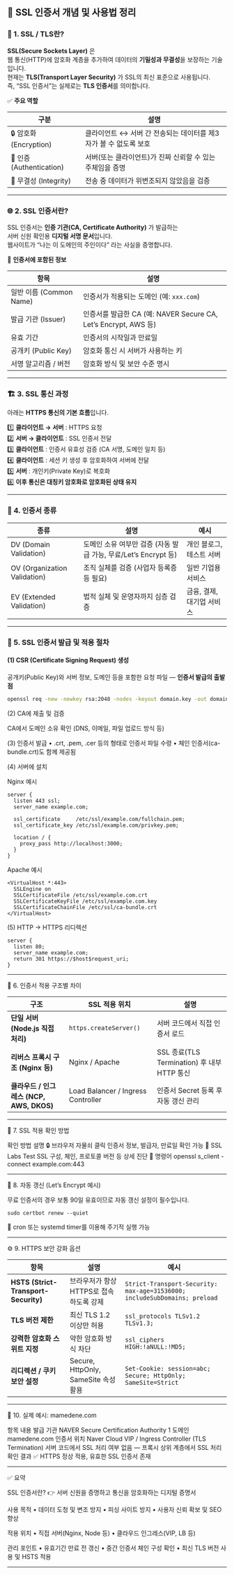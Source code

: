 
## 🔐 SSL 인증서 개념 및 사용법 정리

### 📘 1. SSL / TLS란?

**SSL(Secure Sockets Layer)** 은  
웹 통신(HTTP)에 암호화 계층을 추가하여 데이터의 **기밀성과 무결성**을 보장하는 기술입니다.  
현재는 **TLS(Transport Layer Security)** 가 SSL의 최신 표준으로 사용됩니다.  
즉, “SSL 인증서”는 실제로는 **TLS 인증서**를 의미합니다.

✅ **주요 역할**

| 구분 | 설명 |
|------|------|
| 🔒 암호화 (Encryption) | 클라이언트 ↔ 서버 간 전송되는 데이터를 제3자가 볼 수 없도록 보호 |
| 🧾 인증 (Authentication) | 서버(또는 클라이언트)가 진짜 신뢰할 수 있는 주체임을 증명 |
| 🧠 무결성 (Integrity) | 전송 중 데이터가 위변조되지 않았음을 검증 |

---

### 🌐 2. SSL 인증서란?

SSL 인증서는 **인증 기관(CA, Certificate Authority)** 가 발급하는  
서버 신원 확인용 **디지털 서명 문서**입니다.  
웹사이트가 “나는 이 도메인의 주인이다” 라는 사실을 증명합니다.

📄 **인증서에 포함된 정보**

| 항목 | 설명 |
|------|------|
| 일반 이름 (Common Name) | 인증서가 적용되는 도메인 (예: `xxx.com`) |
| 발급 기관 (Issuer) | 인증서를 발급한 CA (예: NAVER Secure CA, Let’s Encrypt, AWS 등) |
| 유효 기간 | 인증서의 시작일과 만료일 |
| 공개키 (Public Key) | 암호화 통신 시 서버가 사용하는 키 |
| 서명 알고리즘 / 버전 | 암호화 방식 및 보안 수준 명시 |

---

### 🏗️ 3. SSL 통신 과정

아래는 **HTTPS 통신의 기본 흐름**입니다.

1️⃣ **클라이언트 → 서버** : HTTPS 요청  
2️⃣ **서버 → 클라이언트** : SSL 인증서 전달  
3️⃣ **클라이언트** : 인증서 유효성 검증 (CA 서명, 도메인 일치 등)  
4️⃣ **클라이언트** : 세션 키 생성 후 암호화하여 서버에 전달  
5️⃣ **서버** : 개인키(Private Key)로 복호화  
6️⃣ **이후 통신은 대칭키 암호화로 암호화된 상태 유지**

---

### 🧾 4. 인증서 종류

| 종류 | 설명 | 예시 |
|------|------|------|
| DV (Domain Validation) | 도메인 소유 여부만 검증 (자동 발급 가능, 무료/Let’s Encrypt 등) | 개인 블로그, 테스트 서버 |
| OV (Organization Validation) | 조직 실체를 검증 (사업자 등록증 등 필요) | 일반 기업용 서비스 |
| EV (Extended Validation) | 법적 실체 및 운영자까지 심층 검증 | 금융, 결제, 대기업 서비스 |

---

### 🧰 5. SSL 인증서 발급 및 적용 절차

#### (1) CSR (Certificate Signing Request) 생성
공개키(Public Key)와 서버 정보, 도메인 등을 포함한 요청 파일 — **인증서 발급의 출발점**
```bash
openssl req -new -newkey rsa:2048 -nodes -keyout domain.key -out domain.csr
```
(2) CA에 제출 및 검증

CA에서 도메인 소유 확인 (DNS, 이메일, 파일 업로드 방식 등)

(3) 인증서 발급
	•	.crt, .pem, .cer 등의 형태로 인증서 파일 수령
	•	체인 인증서(ca-bundle.crt)도 함께 제공됨

(4) 서버에 설치

Nginx 예시
```
server {
  listen 443 ssl;
  server_name example.com;

  ssl_certificate     /etc/ssl/example.com/fullchain.pem;
  ssl_certificate_key /etc/ssl/example.com/privkey.pem;

  location / {
    proxy_pass http://localhost:3000;
  }
}
```
Apache 예시
```
<VirtualHost *:443>
  SSLEngine on
  SSLCertificateFile /etc/ssl/example.com.crt
  SSLCertificateKeyFile /etc/ssl/example.com.key
  SSLCertificateChainFile /etc/ssl/ca-bundle.crt
</VirtualHost>
```
(5) HTTP → HTTPS 리디렉션
```
server {
  listen 80;
  server_name example.com;
  return 301 https://$host$request_uri;
}
```

---

🧱 6. 인증서 적용 구조별 차이

| 구조 | SSL 적용 위치 | 설명 |
|------|----------------|------|
| **단일 서버 (Node.js 직접 처리)** | `https.createServer()` | 서버 코드에서 직접 인증서 로드 |
| **리버스 프록시 구조 (Nginx 등)** | Nginx / Apache | SSL 종료(TLS Termination) 후 내부 HTTP 통신 |
| **클라우드 / 인그레스 (NCP, AWS, DKOS)** | Load Balancer / Ingress Controller | 인증서 Secret 등록 후 자동 갱신 관리 |

---

🧭 7. SSL 적용 확인 방법

확인 방법	설명
🔒 브라우저 자물쇠 클릭	인증서 정보, 발급자, 만료일 확인 가능
🧪 SSL Labs Test	SSL 구성, 체인, 프로토콜 버전 등 상세 진단
🧩 명령어	openssl s_client -connect example.com:443


---

🔁 8. 자동 갱신 (Let’s Encrypt 예시)

무료 인증서의 경우 보통 90일 유효이므로 자동 갱신 설정이 필수입니다.
```
sudo certbot renew --quiet
```
🧠 cron 또는 systemd timer를 이용해 주기적 실행 가능

---

⚙️ 9. HTTPS 보안 강화 옵션

| 항목 | 설명 | 예시 |
|------|------|------|
| **HSTS (Strict-Transport-Security)** | 브라우저가 항상 HTTPS로 접속하도록 강제 | `Strict-Transport-Security: max-age=31536000; includeSubDomains; preload` |
| **TLS 버전 제한** | 최신 TLS 1.2 이상만 허용 | `ssl_protocols TLSv1.2 TLSv1.3;` |
| **강력한 암호화 스위트 지정** | 약한 암호화 방식 차단 | `ssl_ciphers HIGH:!aNULL:!MD5;` |
| **리디렉션 / 쿠키 보안 설정** | Secure, HttpOnly, SameSite 속성 활용 | `Set-Cookie: session=abc; Secure; HttpOnly; SameSite=Strict` |

---

🧩 10. 실제 예시: mamedene.com

항목	내용
발급 기관	NAVER Secure Certification Authority 1
도메인	mamedene.com
인증서 위치	Naver Cloud VIP / Ingress Controller (TLS Termination)
서버 코드에서 SSL 처리 여부	없음 — 프록시 상위 계층에서 SSL 처리
확인 결과	✅ HTTPS 정상 적용, 유효한 SSL 인증서 존재


---

✅ 요약

SSL 인증서란?
👉 서버 신원을 증명하고 통신을 암호화하는 디지털 증명서

사용 목적
	•	데이터 도청 및 변조 방지
	•	피싱 사이트 방지
	•	사용자 신뢰 확보 및 SEO 향상

적용 위치
	•	직접 서버(Nginx, Node 등)
	•	클라우드 인그레스(VIP, LB 등)

관리 포인트
	•	유효기간 만료 전 갱신
	•	중간 인증서 체인 구성 확인
	•	최신 TLS 버전 사용 및 HSTS 적용

---
